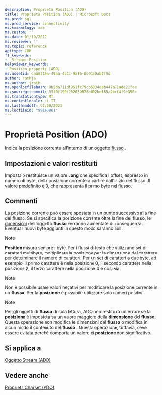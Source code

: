 ```yaml
---
description: Proprietà Position (ADO)
title: Proprietà Position (ADO) | Microsoft Docs
ms.prod: sql
ms.prod_service: connectivity
ms.technology: ado
ms.custom: ''
ms.date: 01/19/2017
ms.reviewer: ''
ms.topic: reference
apitype: COM
f1_keywords:
- _Stream::Position
helpviewer_keywords:
- Position property [ADO]
ms.assetid: daa8319a-49aa-4c1c-9af6-0b01e9ab2f9d
author: rothja
ms.author: jroth
ms.openlocfilehash: 9b2da711df951fc79db5034eeb447a71ade21fee
ms.sourcegitcommit: 33f0f190f962059826e002be165a2bef4f9e350c
ms.translationtype: MT
ms.contentlocale: it-IT
ms.lasthandoff: 01/30/2021
ms.locfileid: "99166861"
---
```

# <a name="position-property-ado"></a>Proprietà Position (ADO)
Indica la posizione corrente all'interno di un oggetto [flusso](./stream-object-ado.md) .  
  
## <a name="settings-and-return-values"></a>Impostazioni e valori restituiti  
 Imposta o restituisce un valore **Long** che specifica l'offset, espresso in numero di byte, della posizione corrente a partire dall'inizio del flusso. Il valore predefinito è 0, che rappresenta il primo byte nel flusso.  
  
## <a name="remarks"></a>Commenti  
 La posizione corrente può essere spostata in un punto successivo alla fine del flusso. Se si specifica la posizione corrente oltre la fine del flusso, le [dimensioni](./size-property-ado-stream.md) dell'oggetto **flusso** verranno aumentate di conseguenza. Eventuali nuovi byte aggiunti in questo modo saranno null.  
  
> [!NOTE]
>  **Position** misura sempre i byte. Per i flussi di testo che utilizzano set di caratteri multibyte, moltiplicare la posizione per la dimensione del carattere per determinare il numero di caratteri. Per un set di caratteri a due byte, ad esempio, il primo carattere è nella posizione 0, il secondo carattere nella posizione 2, il terzo carattere nella posizione 4 e così via.  
  
> [!NOTE]
>  Non è possibile usare valori negativi per modificare la posizione corrente in un **flusso**. Per la **posizione** è possibile utilizzare solo numeri positivi.  
  
> [!NOTE]
>  Per gli oggetti di **flusso** di sola lettura, ADO non restituirà un errore se la **posizione** è impostata su un valore maggiore della **dimensione** del **flusso**. Questa operazione non modifica le dimensioni del **flusso** o modifica in alcun modo il contenuto del **flusso** . Questa operazione, tuttavia, deve essere evitata perché comporta un valore di **posizione** non significativo.  
  
## <a name="applies-to"></a>Si applica a  
 [Oggetto Stream (ADO)](./stream-object-ado.md)  
  
## <a name="see-also"></a>Vedere anche  
 [Proprietà Charset (ADO)](./charset-property-ado.md)
